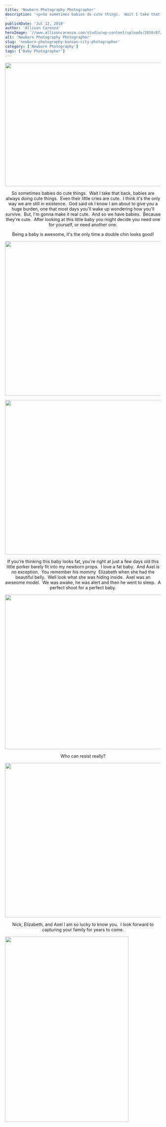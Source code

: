 ```yaml
---
title: 'Newborn Photography Photographer'
description: '<p>So sometimes babies do cute things.  Wait I take that back, babies are always doing cute things.  Even their little [&hellip;]</p>
'
publishDate: 'Jul 12, 2010'
author: 'Allison Carenza'
heroImage: '//www.allisoncarenza.com/studio/wp-content/uploads/2010/07/eliz1.jpg'
alt: 'Newborn Photography Photographer'
slug: 'newborn-photography-kansas-city-photographer'
category: ['Newborn Photography']
tags: ['Baby Photographer']
---
```


<p><a rel="attachment wp-att-1052" href="http://www.allisoncarenza.com/archives/1051/eliz1"><img class="aligncenter size-full wp-image-1052" title="eliz1" src="http://www.allisoncarenza.com/studio/wp-content/uploads/2010/07/eliz1.jpg" alt="" width="600" height="400" srcset="/media/eliz1.jpg 600w, /media/eliz1-300x200.jpg 300w" sizes="(max-width: 600px) 100vw, 600px" /></a></p>
<p style="text-align: center;">So sometimes babies do cute things.  Wait I take that back, babies are always doing cute things.  Even their little cries are cute.  I think it&apos;s the only way we are still in existence.  God said ok I know I am about to give you a huge burden, one that most days you&apos;ll wake up wondering how you&apos;ll survive.  But, I&apos;m gonna make it real cute.  And so we have babies.  Because they&apos;re cute.  After looking at this little baby you might decide you need one for yourself, or need another one.</p>
<p style="text-align: center;">Being a baby is awesome, it&apos;s the only time a double chin looks good!</p>
<p><a rel="attachment wp-att-1056" href="http://www.allisoncarenza.com/archives/1051/eliz5"><img class="aligncenter size-full wp-image-1056" title="eliz5" src="http://www.allisoncarenza.com/studio/wp-content/uploads/2010/07/eliz5.jpg" alt="" width="750" height="500" srcset="/media/eliz5.jpg 750w, /media/eliz5-300x200.jpg 300w" sizes="(max-width: 750px) 100vw, 750px" /></a></p>
<p><a rel="attachment wp-att-1054" href="http://www.allisoncarenza.com/archives/1051/eliz3"><img class="aligncenter size-full wp-image-1054" title="eliz3" src="http://www.allisoncarenza.com/studio/wp-content/uploads/2010/07/eliz3.jpg" alt="" width="751" height="500" srcset="/media/eliz3.jpg 751w, /media/eliz3-300x200.jpg 300w" sizes="(max-width: 751px) 100vw, 751px" /></a></p>
<p style="text-align: center;">If you&apos;re thinking this baby looks fat, you&apos;re right at just a few days old this little porker barely fit into my newborn props.  I love a fat baby.  And Axel is no exception.  You remember his mommy  Elizabeth when she had the beautiful belly.  Well look what she was hiding inside.  Axel was an awseome model.  We was awake, he was alert and then he went to sleep.  A perfect shoot for a perfect baby.</p>
<p><a rel="attachment wp-att-1053" href="http://www.allisoncarenza.com/archives/1051/eliz2"><img class="aligncenter size-full wp-image-1053" title="eliz2" src="http://www.allisoncarenza.com/studio/wp-content/uploads/2010/07/eliz2.jpg" alt="" width="750" height="500" srcset="/media/eliz2.jpg 750w, /media/eliz2-300x200.jpg 300w" sizes="(max-width: 750px) 100vw, 750px" /></a></p>
<p style="text-align: center;">Who can resist really?</p>
<p><a rel="attachment wp-att-1055" href="http://www.allisoncarenza.com/archives/1051/eliz4"><img class="aligncenter size-full wp-image-1055" title="eliz4" src="http://www.allisoncarenza.com/studio/wp-content/uploads/2010/07/eliz4.jpg" alt="" width="750" height="500" srcset="/media/eliz4.jpg 750w, /media/eliz4-300x200.jpg 300w" sizes="(max-width: 750px) 100vw, 750px" /></a><a rel="attachment wp-att-1057" href="http://www.allisoncarenza.com/archives/1051/eliz6"></a></p>
<p style="text-align: center;">Nick, Elizabeth, and Axel I am so lucky to know you.  I look forward to capturing your family for years to come.</p>
<p><a rel="attachment wp-att-1057" href="http://www.allisoncarenza.com/archives/1051/eliz6"><img class="aligncenter size-full wp-image-1057" title="eliz6" src="http://www.allisoncarenza.com/studio/wp-content/uploads/2010/07/eliz6.jpg" alt="" width="399" height="600" srcset="/media/eliz6.jpg 399w, /media/eliz6-200x300.jpg 200w" sizes="(max-width: 399px) 100vw, 399px" /></a></p>
